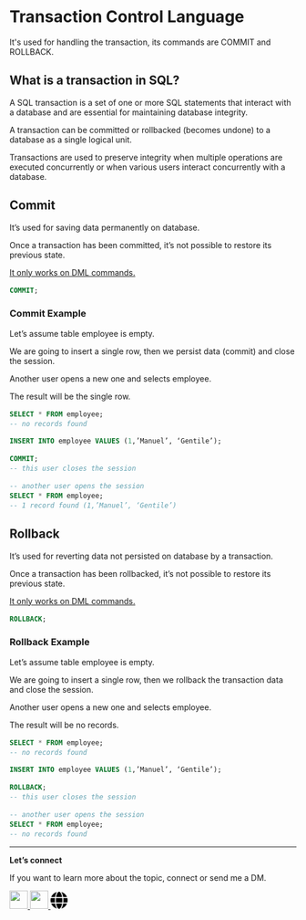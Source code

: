 ﻿# Transaction Control Language

It's used for handling the transaction, its commands are COMMIT and ROLLBACK.


## What is a transaction in SQL?

A SQL transaction is a set of one or more SQL statements that
interact with a database and are essential for maintaining
database integrity.

A transaction can be committed or rollbacked (becomes undone)
to a database as a single logical unit.

Transactions are used to preserve integrity when multiple
operations are executed concurrently or when various users
interact concurrently with a database.


## Commit

It’s used for saving data permanently on database. 

Once a transaction has been committed, it’s not possible to restore its previous state.

<u>It only works on DML commands.</u>

```sql
COMMIT;
```

### Commit Example

Let’s assume table employee is empty.

We are going to insert a single row, then we persist data (commit)
and close the session.

Another user opens a new one and selects employee.

The result will be the single row.


```sql
SELECT * FROM employee;
-- no records found
```

```sql
INSERT INTO employee VALUES (1,’Manuel’, ‘Gentile’);
```

```sql
COMMIT;
-- this user closes the session
```

```sql
-- another user opens the session
SELECT * FROM employee;
-- 1 record found (1,’Manuel’, ‘Gentile’)
```


## Rollback

It’s used for reverting data not persisted on database by a transaction.

Once a transaction has been rollbacked, it’s not possible to restore its previous state.

<u>It only works on DML commands.</u>

```sql
ROLLBACK;
```

### Rollback Example

Let’s assume table employee is empty.

We are going to insert a single row, then we rollback the transaction data and close the session.

Another user opens a new one and selects employee.

The result will be no records.


```sql
SELECT * FROM employee;
-- no records found
```

```sql
INSERT INTO employee VALUES (1,’Manuel’, ‘Gentile’);
```

```sql
ROLLBACK;
-- this user closes the session
```

```sql
-- another user opens the session
SELECT * FROM employee;
-- no records found
```


<hr>

**Let’s connect**

If you want to learn more about the topic, connect or send me a DM.

<p align="left">
	<a href="https://www.github.com/manugentile" target="_blank" rel="noreferrer">
		<picture>
			<source media="(prefers-color-scheme: dark)" srcset="https://raw.githubusercontent.com/danielcranney/readme-generator/main/public/icons/socials/github-dark.svg" />
			<source media="(prefers-color-scheme: light)" srcset="https://raw.githubusercontent.com/danielcranney/readme-generator/main/public/icons/socials/github.svg" />
			<img src="https://raw.githubusercontent.com/danielcranney/readme-generator/main/public/icons/socials/github.svg" width="32" height="32" />
		</picture>
	</a>
	<a href="https://www.linkedin.com/in/manuel-gentile" target="_blank" rel="noreferrer">
		<picture>
			<source media="(prefers-color-scheme: dark)" srcset="https://raw.githubusercontent.com/danielcranney/readme-generator/main/public/icons/socials/linkedin-dark.svg" />
			<source media="(prefers-color-scheme: light)" srcset="https://raw.githubusercontent.com/danielcranney/readme-generator/main/public/icons/socials/linkedin.svg" />
			<img src="https://raw.githubusercontent.com/danielcranney/readme-generator/main/public/icons/socials/linkedin.svg" width="32" height="32" />
		</picture>
	</a>
    <a href="https://manugentile.github.io/" target="blank">
        <img src="https://raw.githubusercontent.com/manugentile/manugentile/main/assets/globe-solid.svg" alt="Website" width="30px" />
    </a>

</p>
